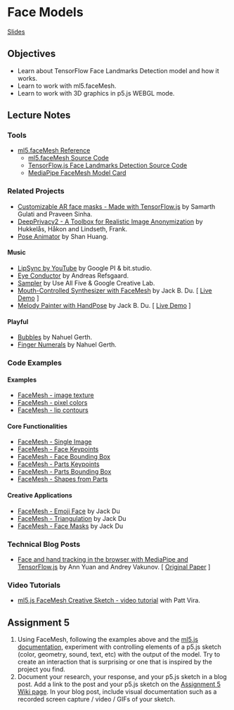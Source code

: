 # Face Models

[Slides](https://docs.google.com/presentation/d/1wRaI0nckGsw6wE4Op1WbXiDgag3d_zUzlbfUxPpX1bU/edit?usp=sharing)

## Objectives

- Learn about TensorFlow Face Landmarks Detection model and how it works.
- Learn to work with ml5.faceMesh.
- Learn to work with 3D graphics in p5.js WEBGL mode.

## Lecture Notes

### Tools

- [ml5.faceMesh Reference](https://docs.ml5js.org/#/reference/facemesh)
  - [ml5.faceMesh Source Code](https://github.com/ml5js/ml5-next-gen/tree/main/src/FaceMesh)
  - [TensorFlow.js Face Landmarks Detection Source Code](https://github.com/tensorflow/tfjs-models/tree/master/face-landmarks-detection)
  - [MediaPipe FaceMesh Model Card](https://drive.google.com/file/d/1VFC_wIpw4O7xBOiTgUldl79d9LA-LsnA/)

### Related Projects
- [Customizable AR face masks - Made with TensorFlow.js](https://www.youtube.com/watch?v=TpiGFaHC_5U) by Samarth Gulati and Praveen Sinha.
- [DeepPrivacy2 - A Toolbox for Realistic Image Anonymization](https://github.com/hukkelas/deep_privacy2) by Hukkelås, Håkon and Lindseth, Frank.
- [Pose Animator](https://github.com/yemount/pose-animator/) by Shan Huang.

#### Music

- [LipSync by YouTube](https://experiments.withgoogle.com/lipsync) by Google PI & bit.studio.
- [Eye Conductor](https://www.andreasrefsgaard.dk/projects/eye-conductor/) by Andreas Refsgaard.
- [Sampler](https://experiments.withgoogle.com/sampler) by Use All Five & Google Creative Lab.
- [Mouth-Controlled Synthesizer with FaceMesh](https://www.instagram.com/p/C41i1VQsfs0/) by Jack B. Du. [ [Live Demo](https://editor.p5js.org/jackbdu/full/lNFGj9ENL) ]
- [Melody Painter with HandPose](https://www.instagram.com/p/C4WozrtsZ4r/) by Jack B. Du. [ [Live Demo](https://editor.p5js.org/jackbdu/full/jIvzImJMb) ]

#### Playful
- [Bubbles](https://www.instagram.com/p/C6S5BHPCGu3/) by Nahuel Gerth.
- [Finger Numerals](https://www.instagram.com/p/CsBMOvUL4CP/) by Nahuel Gerth.

### Code Examples

#### Examples

- [FaceMesh - image texture](https://editor.p5js.org/ima_ml/sketches/wVbQau7li)
- [FaceMesh - pixel colors](https://editor.p5js.org/ima_ml/sketches/hyxD1BVVn)
- [FaceMesh - lip contours](https://editor.p5js.org/ima_ml/sketches/8xB4wpH16)

#### Core Functionalities

- [FaceMesh - Single Image](https://editor.p5js.org/ml5/sketches/lqQZrDJHF)
- [FaceMesh - Face Keypoints](https://editor.p5js.org/ml5/sketches/lCurUW1TT)
- [FaceMesh - Face Bounding Box](https://editor.p5js.org/ml5/sketches/fMCIspRD7_)
- [FaceMesh - Parts Keypoints](https://editor.p5js.org/ml5/sketches/EjynWxazD4)
- [FaceMesh - Parts Bounding Box](https://editor.p5js.org/ml5/sketches/F9jRILxn2)
- [FaceMesh - Shapes from Parts](https://editor.p5js.org/ml5/sketches/6qj0M3ElM)

#### Creative Applications

- [FaceMesh - Emoji Face](https://editor.p5js.org/jackbdu/sketches/yZaBHBH6S) by Jack Du
- [FaceMesh - Triangulation](https://editor.p5js.org/jackbdu/sketches/J_NYWKtT7) by Jack Du
- [FaceMesh - Face Masks](https://editor.p5js.org/jackbdu/sketches/O6BB8iRHv) by Jack Du

### Technical Blog Posts

- [Face and hand tracking in the browser with MediaPipe and TensorFlow.js](https://blog.tensorflow.org/2020/03/face-and-hand-tracking-in-browser-with-mediapipe-and-tensorflowjs.html) by Ann Yuan and Andrey Vakunov. [ [Original Paper](https://arxiv.org/pdf/1907.06724) ]

### Video Tutorials

- [ml5.js FaceMesh Creative Sketch - video tutorial](https://www.youtube.com/watch?v=2h8VArJ3gnQ) with Patt Vira.

## Assignment 5
1. Using FaceMesh, following the examples above and the [ml5.js documentation](https://docs.ml5js.org/), experiment with controlling elements of a p5.js sketch (color, geometry, sound, text, etc) with the output of the model. Try to create an interaction that is surprising or one that is inspired by the project you find.
2. Document your research, your response, and your p5.js sketch in a blog post. Add a link to the post and your p5.js sketch on the [Assignment 5 Wiki page](https://github.com/ml5js/Intro-ML-Arts-IMA-F25/wiki/Assignment-5). In your blog post, include visual documentation such as a recorded screen capture / video / GIFs of your sketch.
